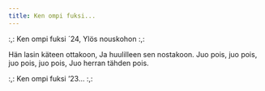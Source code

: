 ```yaml
---
title: Ken ompi fuksi...
---
```


:,: Ken ompi fuksi ´24,
Ylös nouskohon :,:

Hän lasin käteen ottakoon,
Ja huulilleen sen nostakoon.
Juo pois, juo pois, juo pois, juo pois,
Juo herran tähden pois.

:,: Ken ompi fuksi ’23… :,:

